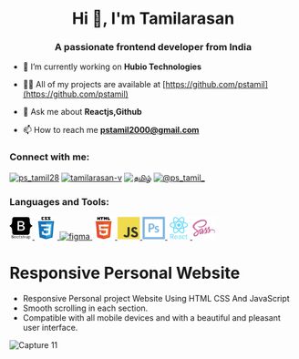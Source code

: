 
<h1 align="center">Hi 👋, I'm Tamilarasan</h1>
<h3 align="center">A passionate frontend developer from India</h3>

- 🔭 I’m currently working on **Hubio Technologies**

- 👨‍💻 All of my projects are available at [https://github.com/pstamil](https://github.com/pstamil)

- 💬 Ask me about **Reactjs,Github**

- 📫 How to reach me **pstamil2000@gmail.com**

<h3 align="left">Connect with me:</h3>
<p align="left">
<a href="https://twitter.com/ps_tamil28" target="blank"><img align="center" src="https://raw.githubusercontent.com/rahuldkjain/github-profile-readme-generator/master/src/images/icons/Social/twitter.svg" alt="ps_tamil28" height="30" width="40" /></a>
<a href="https://linkedin.com/in/tamilarasan-v" target="blank"><img align="center" src="https://raw.githubusercontent.com/rahuldkjain/github-profile-readme-generator/master/src/images/icons/Social/linked-in-alt.svg" alt="tamilarasan-v" height="30" width="40" /></a>
<a href="https://fb.com/தமிழ்" target="blank"><img align="center" src="https://raw.githubusercontent.com/rahuldkjain/github-profile-readme-generator/master/src/images/icons/Social/facebook.svg" alt="தமிழ்" height="30" width="40" /></a>
<a href="https://instagram.com/@ps_tamil_" target="blank"><img align="center" src="https://raw.githubusercontent.com/rahuldkjain/github-profile-readme-generator/master/src/images/icons/Social/instagram.svg" alt="@ps_tamil_" height="30" width="40" /></a>
</p>

<h3 align="left">Languages and Tools:</h3>
<p align="left"> <a href="https://getbootstrap.com" target="_blank" rel="noreferrer"> <img src="https://raw.githubusercontent.com/devicons/devicon/master/icons/bootstrap/bootstrap-plain-wordmark.svg" alt="bootstrap" width="40" height="40"/> </a> <a href="https://www.w3schools.com/css/" target="_blank" rel="noreferrer"> <img src="https://raw.githubusercontent.com/devicons/devicon/master/icons/css3/css3-original-wordmark.svg" alt="css3" width="40" height="40"/> </a> <a href="https://www.figma.com/" target="_blank" rel="noreferrer"> <img src="https://www.vectorlogo.zone/logos/figma/figma-icon.svg" alt="figma" width="40" height="40"/> </a> <a href="https://www.w3.org/html/" target="_blank" rel="noreferrer"> <img src="https://raw.githubusercontent.com/devicons/devicon/master/icons/html5/html5-original-wordmark.svg" alt="html5" width="40" height="40"/> </a> <a href="https://developer.mozilla.org/en-US/docs/Web/JavaScript" target="_blank" rel="noreferrer"> <img src="https://raw.githubusercontent.com/devicons/devicon/master/icons/javascript/javascript-original.svg" alt="javascript" width="40" height="40"/> </a> <a href="https://www.photoshop.com/en" target="_blank" rel="noreferrer"> <img src="https://raw.githubusercontent.com/devicons/devicon/master/icons/photoshop/photoshop-line.svg" alt="photoshop" width="40" height="40"/> </a> <a href="https://reactjs.org/" target="_blank" rel="noreferrer"> <img src="https://raw.githubusercontent.com/devicons/devicon/master/icons/react/react-original-wordmark.svg" alt="react" width="40" height="40"/> </a> <a href="https://sass-lang.com" target="_blank" rel="noreferrer"> <img src="https://raw.githubusercontent.com/devicons/devicon/master/icons/sass/sass-original.svg" alt="sass" width="40" height="40"/> </a> </p>

# Responsive Personal Website

- Responsive Personal project Website Using HTML CSS And JavaScript
- Smooth scrolling in each section.
- Compatible with all mobile devices and with a beautiful and pleasant user interface.

![Capture 11](https://github.com/pstamil/pstamil.github.io/assets/109160303/e3537933-95cf-4b7f-9910-785f033843a2)

